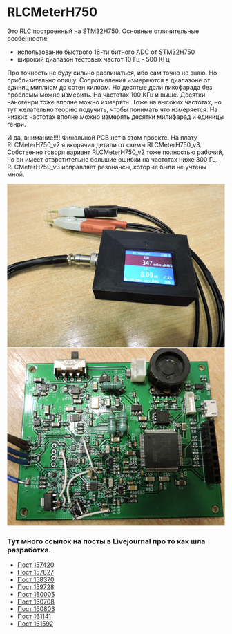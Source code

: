 # RLCMeterH750
Это RLC построенный на STM32H750.
Основные отличительные особенности:
* использование быстрого 16-ти битного ADC от STM32H750
* широкий диапазон тестовых частот 10 Гц - 500 КГц

Про точность не буду сильно распинаться, ибо сам точно не знаю.
Но приблизительно опишу.
Сопротивления измеряются в диапазоне от единиц миллиом до сотен килоом.
Но десятые доли пикофарада без проблемм можно измерить. На частотах 100 КГц и выше.
Десятки наногенри тоже вполне можно измерять. Тоже на высоких частотах, но тут желательно теорию подучить, чтобы понимать что измеряется.
На низких частотах вполне можно измерять десятки милифарад и единицы генри.

И да, внимание!!!! Финальной PCB нет в этом проекте. На плату RLCMeterH750_v2 я вкорячил детали от схемы RLCMeterH750_v3. Собственно говоря вариант RLCMeterH750_v2 тоже полностью рабочий, но он имеет отвратительно большие ошибки на частотах ниже 300 Гц. RLCMeterH750_v3 исправляет резонансы, которые были не учтены мной.

![Общий вид](misc/img/device.jpg)
![Плата](misc/img/pcb.jpg)

### Тут много ссылок на посты в Livejournal про то как шла разработка.
* [Пост 157420](https://balmerdx.livejournal.com/157420.html)
* [Пост 157827](https://balmerdx.livejournal.com/157827.html)
* [Пост 158370](https://balmerdx.livejournal.com/158370.html)
* [Пост 159728](https://balmerdx.livejournal.com/159728.html)
* [Пост 160005](https://balmerdx.livejournal.com/160005.html)
* [Пост 160708](https://balmerdx.livejournal.com/160708.html)
* [Пост 160803](https://balmerdx.livejournal.com/160803.html)
* [Пост 161141](https://balmerdx.livejournal.com/161141.html)
* [Пост 161592](https://balmerdx.livejournal.com/161592.html)


